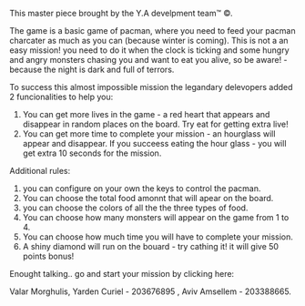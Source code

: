 This master piece brought by the Y.A develpment team™ ©.

The game is a basic game of pacman, where you need to feed your pacman charcater as much as you can (because winter is coming).
This is not a an easy mission! you need to do it when the clock is ticking and some hungry and angry
monsters chasing you and want to eat you alive, so be aware! - because the night is dark and full of terrors.

To success this almost impossible mission the legandary delevopers added 2 funcionalities to help you:
1. You can get more lives in the game - a red heart that appears and disappear in random places on the board.
	Try eat for getting extra live!
2. You can get more time to complete your mission - an hourglass will appear and disappear. 
	If you succeess eating the hour glass - you will get extra 10 seconds for the mission.

Additional rules:
1. you can configure on your own the keys to control the pacman.
2. You can choose the total food amonnt that will apear on the board.
2. you can choose the colors of all the the three types of food.
3. You can choose how many monsters will appear on the game from 1 to 4.
4. You can choose how much time you will have to complete your mission.
5. A shiny diamond will run on the bouard - try cathing it! it will give 50 points bonus!

Enought talking.. go and start your mission by clicking here:


Valar Morghulis,
Yarden Curiel - 203676895 ,
Aviv Amsellem - 203388665.
